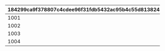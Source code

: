 |184299ca9f378807c4cdee96f31fdb5432ac95b4c55d813824bdb7f807a328be|d62371c3067b562ab7ad278a6afb39c17851fc04fbd23f328372ad02b6b47fd6|5b1a7f7a98103dcd7de22d0f732faf710dcba2df702937e056f2fcc055391b60|56cc0b366cfb843d6685d547146555752d575b7537aa9ed1ea2377d25a0b8dbe|81b9b6550ccf7427ef50609487a02762a9282245c0079f38bf7a66e75e7c707b|2aebb592b479c0116557e8a84296c17554340e3a224e2e54d4ed0e2ec1cfd27e|7023ade8c5ea63535f6277a18093b854b22ce34b1e3edcdea1ade72f0cf6171a|8b318b984c4fc29fa71c914f4671bf04c3ced31708f48249067a017dd8105892|923bf625e5eb66ad59a2fe4b99cb2106ad6bb1670ec73b2961fbc403d2c52055|a89dd92428800166b12cf9a194b007151c8b52f63f4410f2ce4e91e139e226bd|6ba2e41cdb567b944d142343079ca1242ed6acbd6f4c1a2e335765ebb2b68c17|01446e463ca7c0ae0808bd98d63b6c0ac19885d65f0d89cafab025f00dfaedea|
| --- | --- | --- | --- | --- | --- | --- | --- | --- | --- | --- | --- |
|1001|804100101|20003|50003|23001|1|94002|1|10011|0|0|22003|
|1002|804100201|91002|50003|23001|1|94002|4|10021|1|1|22003|
|1003|804100301|91002|50003|23001|1|94002|7|10031|4|1|22003|
|1004|0|91002|50003|23001|0|94002|10|10040|7|1|22003|